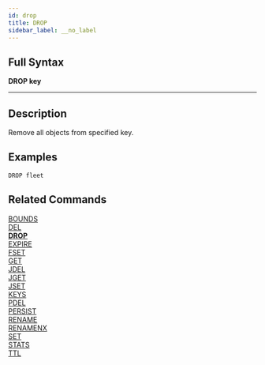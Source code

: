 ```yaml
---
id: drop
title: DROP
sidebar_label: __no_label
---
```


## Full Syntax

**DROP  key**

---

## Description

Remove all objects from specified key.

## Examples

```tile38
DROP fleet
```

## Related Commands

[BOUNDS](bounds.html)<br>
[DEL](del.html)<br>
**[DROP](drop.html)**<br>
[EXPIRE](expire.html)<br>
[FSET](fset.html)<br>
[GET](get.html)<br>
[JDEL](jdel.html)<br>
[JGET](jget.html)<br>
[JSET](jset.html)<br>
[KEYS](keys.html)<br>
[PDEL](pdel.html)<br>
[PERSIST](persist.html)<br>
[RENAME](rename.html)<br>
[RENAMENX](renamenx.html)<br>
[SET](set.html)<br>
[STATS](stats.html)<br>
[TTL](ttl.html)<br>